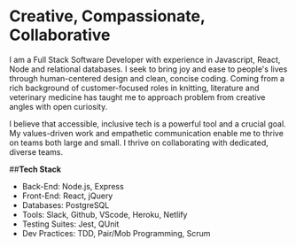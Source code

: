 # <span style="color:#0081a7:">Creative, Compassionate, Collaborative</span>


I am a Full Stack Software Developer with experience in Javascript, React, Node and relational databases. I seek to bring joy and ease to people's lives through human-centered design and clean, concise coding. Coming from a rich background of customer-focused roles in knitting, literature and veterinary medicine has taught me to approach problem from creative angles with open curiosity. 

I believe that accessible, inclusive tech is a powerful tool and a crucial goal. My values-driven work and empathetic communication enable me to thrive on teams both large and small. I thrive on collaborating with dedicated, diverse teams.

##**Tech Stack**
 * Back-End: Node.js, Express
 * Front-End: React, jQuery
 * Databases: PostgreSQL
 * Tools: Slack, Github, VScode, Heroku, Netlify
 * Testing Suites: Jest, QUnit
 * Dev Practices: TDD, Pair/Mob Programming, Scrum

